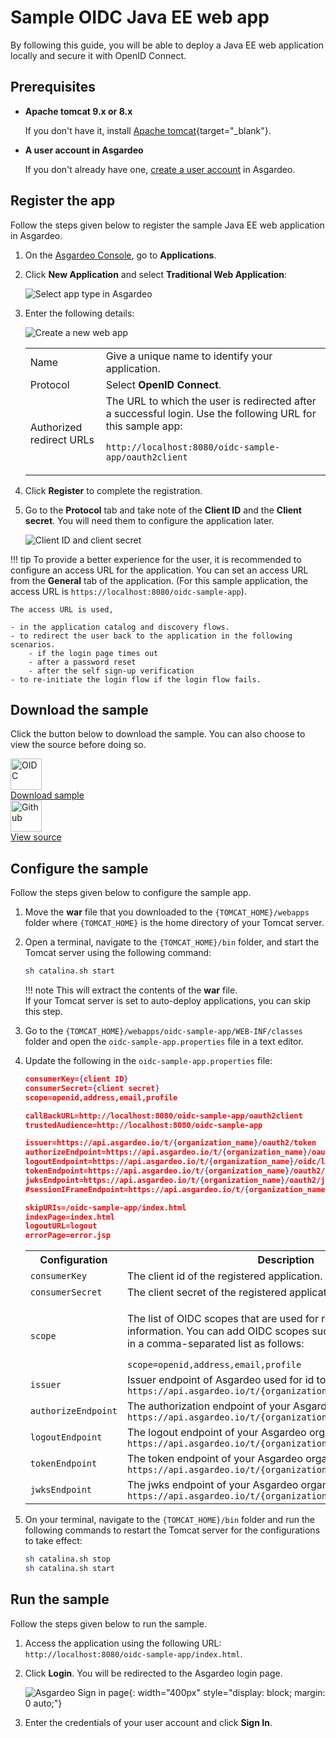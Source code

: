 # Sample OIDC Java EE web app

By following this guide, you will be able to deploy a Java EE web application locally and secure it with OpenID Connect.

## Prerequisites

- **Apache tomcat 9.x or 8.x**

  If you don't have it, install [Apache tomcat](https://tomcat.apache.org/tomcat-9.0-doc/setup.html){target="_blank"}.

- **A user account in Asgardeo**

  If you don't already have one, [create a user account]({{base_path}}/get-started/create-asgardeo-account/#create-a-user) in Asgardeo.

## Register the app

Follow the steps given below to register the sample Java EE web application in Asgardeo.

1. On the [Asgardeo Console](https://console.asgardeo.io/login), go to **Applications**.

2. Click **New Application** and select **Traditional Web Application**:

    ![Select app type in Asgardeo]({{base_path}}/assets/img/guides/applications/select-app-type.png)

3. Enter the following details:

    ![Create a new web app]({{base_path}}/assets/img/guides/applications/create-new-web-app.png)

    <table>
        <tr>
            <td>Name</td>
            <td>Give a unique name to identify your application.</td>
        </tr>
        <tr>
            <td>Protocol</td>
            <td>Select <b>OpenID Connect</b>.</td>
        </tr>
        <tr>
            <td>Authorized redirect URLs</td>
            <td>
                The URL to which the user is redirected after a successful login. Use the following URL for this sample app:
                <p><code>http://localhost:8080/oidc-sample-app/oauth2client</code></p>
            </td>
        </tr>
    </table>

4. Click **Register** to complete the registration.

5. Go to the **Protocol** tab and take note of the **Client ID** and the **Client secret**. You will need them to configure the application later.

    ![Client ID and client secret]({{base_path}}/assets/img/guides/applications/client-secret-oidc.png)

!!! tip
    To provide a better experience for the user, it is recommended to configure an access URL for the application. You can set an access URL from the **General** tab of the application. (For this sample application, the access URL is <code>https://localhost:8080/oidc-sample-app</code>).

    The access URL is used,

    - in the application catalog and discovery flows.
    - to redirect the user back to the application in the following scenarios.
        - if the login page times out
        - after a password reset
        - after the self sign-up verification
    - to re-initiate the login flow if the login flow fails.

## Download the sample

Click the button below to download the sample. You can also choose to view the source before doing so.

<div class="centered-container">
  <div class="border-text">
    <img src="{{base_path}}/assets/img/logo/java-logo.svg" alt="OIDC" width=50><br>
    <a href="https://github.com/asgardeo/asgardeo-tomcat-oidc-agent/releases/latest/download/oidc-sample-app.war" target="_blank">Download sample</a>
  </div>

  <div class="border-text">
    <img src="{{base_path}}/assets/img/logo/github-logo.svg" alt="Github" width=50><br>
    <a href="https://github.com/asgardeo/asgardeo-tomcat-oidc-agent/tree/master/io.asgardeo.tomcat.oidc.sample" target="_blank">View source</a>
  </div>
</div>

## Configure the sample

Follow the steps given below to configure the sample app.

1. Move the  **war** file that you downloaded to the `{TOMCAT_HOME}/webapps` folder where `{TOMCAT_HOME}` is the home directory of your Tomcat server.
  
2. Open a terminal, navigate to the `{TOMCAT_HOME}/bin` folder, and start the Tomcat server using the following command:

    ```bash 
    sh catalina.sh start
    ```

    !!! note
        This will extract the contents of the **war** file. </br>
        If your Tomcat server is set to auto-deploy applications, you can skip this step.

3. Go to the `{TOMCAT_HOME}/webapps/oidc-sample-app/WEB-INF/classes` folder and open the `oidc-sample-app.properties` file in a text editor.
4. Update the following in the `oidc-sample-app.properties` file:

    ``` json
    consumerKey={client ID}
    consumerSecret={client secret}
    scope=openid,address,email,profile

    callBackURL=http://localhost:8080/oidc-sample-app/oauth2client
    trustedAudience=http://localhost:8080/oidc-sample-app      

    issuer=https://api.asgardeo.io/t/{organization_name}/oauth2/token
    authorizeEndpoint=https://api.asgardeo.io/t/{organization_name}/oauth2/authorize
    logoutEndpoint=https://api.asgardeo.io/t/{organization_name}/oidc/logout
    tokenEndpoint=https://api.asgardeo.io/t/{organization_name}/oauth2/token
    jwksEndpoint=https://api.asgardeo.io/t/{organization_name}/oauth2/jwks
    #sessionIFrameEndpoint=https://api.asgardeo.io/t/{organization_name}/oidc/checksession

    skipURIs=/oidc-sample-app/index.html
    indexPage=index.html
    logoutURL=logout 
    errorPage=error.jsp
    ```
     <table>
      <tr>
         <th>Configuration</th>
         <th>Description</th>
      </tr>
      <tr>
        <td>
            <code>consumerKey</code>
        </td>
        <td>
            The client id of the registered application.
        </td>
      </tr>
      <tr>
        <td>
            <code>consumerSecret</code>
        </td>
        <td>The client secret of the registered application.</td>
      </tr>
      <tr>
        <td>
            <code>scope</code>
        </td>
        <td>
            <p>The list of OIDC scopes that are used for requesting user information. You can add OIDC scopes such as <code>profile</code> and <code>email</code> in a comma-separated list as follows: </p>
            <code>scope=openid,address,email,profile</code>
        </td>
      </tr>
      <tr>
        <td>
            <code>issuer</code>
        </td>
        <td>
            Issuer endpoint of Asgardeo used for id token validation:
            <code>https://api.asgardeo.io/t/{organization_name}/oauth2/token</code>
        </td>
      </tr>
      <tr>
        <td>
            <code>authorizeEndpoint</code>
        </td>
        <td>The authorization endpoint of your Asgardeo organization:
            <code>https://api.asgardeo.io/t/{organization_name}/oauth2/authorize</code>
        </td>
      </tr>
      <tr>
        <td>
          <code>logoutEndpoint</code>
        </td>
        <td>The logout endpoint of your Asgardeo organization:
          <code>https://api.asgardeo.io/t/{organization_name}/oidc/logout</code>
        </td>
      </tr>
      <tr>
          <td>
            <code>tokenEndpoint</code>
          </td>
          <td>The token endpoint of your Asgardeo organization:
            <code>https://api.asgardeo.io/t/{organization_name}/oauth2/token</code>
          </td>
      </tr>
      <tr>
        <td>
            <code>jwksEndpoint</code>
        </td>
        <td>The jwks endpoint of your Asgardeo organization:
            <code>https://api.asgardeo.io/t/{organization_name}/oauth2/jwks</code>
        </td>
    </tr>
    </table>

5. On your terminal, navigate to the `{TOMCAT_HOME}/bin` folder and run the following commands to restart the Tomcat server for the configurations to take effect:

    ```bash 
    sh catalina.sh stop
    sh catalina.sh start
    ```
## Run the sample

Follow the steps given below to run the sample.

1. Access the application using the following URL: `http://localhost:8080/oidc-sample-app/index.html`.

2. Click **Login**. You will be redirected to the Asgardeo login page.

    ![Asgardeo Sign in page]({{base_path}}/assets/img/guides/applications/sign-in-asgardeo.png){: width="400px" style="display: block; margin: 0 auto;"}

3. Enter the credentials of your user account and click **Sign In**.
